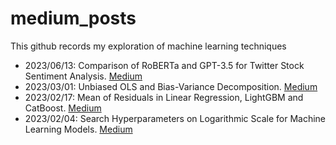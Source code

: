 # medium_posts
This github records my exploration of machine learning techniques

- 2023/06/13: Comparison of RoBERTa and GPT-3.5 for Twitter Stock Sentiment Analysis. [Medium](https://medium.com/@54ds/comparison-of-roberta-and-gpt-3-5-for-twitter-stock-sentiment-analysis-c765bc8c177f)
- 2023/03/01: Unbiased OLS and Bias-Variance Decomposition. [Medium](https://medium.com/@54ds/unbiased-ols-and-bias-variance-decomposition-992ec2250742)
- 2023/02/17: Mean of Residuals in Linear Regression, LightGBM and CatBoost. [Medium](https://medium.com/@54ds/mean-of-residuals-in-linear-regression-lightgbm-and-catboost-1d257094539c)
- 2023/02/04: Search Hyperparameters on Logarithmic Scale for Machine Learning Models. [Medium](https://medium.com/@54ds/search-hyperparameters-on-logarithmic-scale-for-machine-learning-models-fddbc5e659ce) 

